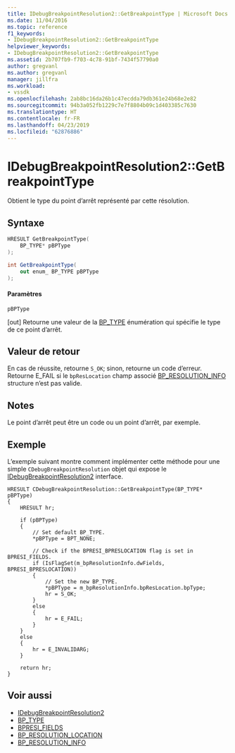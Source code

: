 ```yaml
---
title: IDebugBreakpointResolution2::GetBreakpointType | Microsoft Docs
ms.date: 11/04/2016
ms.topic: reference
f1_keywords:
- IDebugBreakpointResolution2::GetBreakpointType
helpviewer_keywords:
- IDebugBreakpointResolution2::GetBreakpointType
ms.assetid: 2b707fb9-f703-4c78-91bf-7434f57790a0
author: gregvanl
ms.author: gregvanl
manager: jillfra
ms.workload:
- vssdk
ms.openlocfilehash: 2ab8bc16da26b1c47ecdda79db361e24b68e2e82
ms.sourcegitcommit: 94b3a052fb1229c7e7f8804b09c1d403385c7630
ms.translationtype: HT
ms.contentlocale: fr-FR
ms.lasthandoff: 04/23/2019
ms.locfileid: "62876886"
---
```

# <a name="idebugbreakpointresolution2getbreakpointtype"></a>IDebugBreakpointResolution2::GetBreakpointType
Obtient le type du point d’arrêt représenté par cette résolution.

## <a name="syntax"></a>Syntaxe

```cpp
HRESULT GetBreakpointType( 
    BP_TYPE* pBPType
);
```

```csharp
int GetBreakpointType( 
    out enum_ BP_TYPE pBPType
);
```

#### <a name="parameters"></a>Paramètres
`pBPType`

 [out] Retourne une valeur de la [BP_TYPE](../../../extensibility/debugger/reference/bp-type.md) énumération qui spécifie le type de ce point d’arrêt.

## <a name="return-value"></a>Valeur de retour
En cas de réussite, retourne `S_OK`; sinon, retourne un code d’erreur. Retourne E_FAIL si le `bpResLocation` champ associé [BP_RESOLUTION_INFO](../../../extensibility/debugger/reference/bp-resolution-info.md) structure n’est pas valide.

## <a name="remarks"></a>Notes
Le point d’arrêt peut être un code ou un point d’arrêt, par exemple.

## <a name="example"></a>Exemple
L’exemple suivant montre comment implémenter cette méthode pour une simple `CDebugBreakpointResolution` objet qui expose le [IDebugBreakpointResolution2](../../../extensibility/debugger/reference/idebugbreakpointresolution2.md) interface.

```
HRESULT CDebugBreakpointResolution::GetBreakpointType(BP_TYPE* pBPType)
{
    HRESULT hr;

    if (pBPType)
    {
        // Set default BP_TYPE.
        *pBPType = BPT_NONE;

        // Check if the BPRESI_BPRESLOCATION flag is set in BPRESI_FIELDS.
        if (IsFlagSet(m_bpResolutionInfo.dwFields, BPRESI_BPRESLOCATION))
        {
            // Set the new BP_TYPE.
            *pBPType = m_bpResolutionInfo.bpResLocation.bpType;
            hr = S_OK;
        }
        else
        {
            hr = E_FAIL;
        }
    }
    else
    {
        hr = E_INVALIDARG;
    }

    return hr;
}
```

## <a name="see-also"></a>Voir aussi
- [IDebugBreakpointResolution2](../../../extensibility/debugger/reference/idebugbreakpointresolution2.md)
- [BP_TYPE](../../../extensibility/debugger/reference/bp-type.md)
- [BPRESI_FIELDS](../../../extensibility/debugger/reference/bpresi-fields.md)
- [BP_RESOLUTION_LOCATION](../../../extensibility/debugger/reference/bp-resolution-location.md)
- [BP_RESOLUTION_INFO](../../../extensibility/debugger/reference/bp-resolution-info.md)
